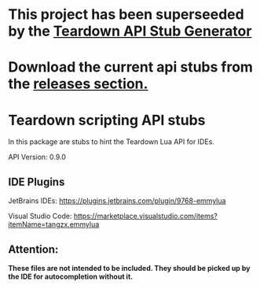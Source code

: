 # This project has been superseeded by the [Teardown API Stub Generator](https://github.com/hypnotox/teardown-api-stub-generator)
# Download the current api stubs from the [releases section.](https://github.com/hypnotox/teardown-api-stub-generator/releases) 

# Teardown scripting API stubs

In this package are stubs to hint the Teardown Lua API for IDEs.

API Version: 0.9.0

## IDE Plugins

JetBrains IDEs: https://plugins.jetbrains.com/plugin/9768-emmylua

Visual Studio Code: https://marketplace.visualstudio.com/items?itemName=tangzx.emmylua

## Attention:

**These files are not intended to be included. They should be picked up by the IDE for autocompletion without it.** 
